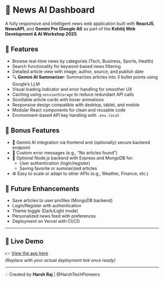 # 📰 News AI Dashboard

A fully responsive and intelligent news web application built with **ReactJS**, **NewsAPI**, and **Gemini Pro (Google AI)** as part of the **Kshitij Web Development & AI Workshop 2025**.

## 🔹 Features
- Browse real-time news by categories (Tech, Business, Sports, Health)
- Search functionality for keyword-based news filtering
- Detailed article view with image, author, source, and publish date
- 🔍 **Gemini AI Summarizer**: Summarizes articles into 3 bullet points using Google’s LLM
- Visual loading indicator and error handling for smoother UX
- Caching using `sessionStorage` to reduce redundant API calls
- Scrollable article cards with hover animations
- Responsive design compatible with desktop, tablet, and mobile
- Modular React components for clean and reusable code
- Environment-based API key handling with `.env.local`

## 🌟 Bonus Features
- 🧠 Gemini AI integration via frontend and (optionally) secure backend endpoint
- 🧾 Custom error messages (e.g., “No articles found”)
- 📁 Optional Node.js backend with Express and MongoDB for:
  - User authentication (login/register)
  - Saving favorite or summarized articles
- ⚙️ Easy to scale or adapt to other APIs (e.g., Weather, Finance, etc.)


## 🔧 Future Enhancements
- Save articles to user profiles (MongoDB backend)
- Login/Register with authentication
- Theme toggle (Dark/Light mode)
- Personalized news feed with preferences
- Deployment on Vercel with CI/CD


---

## 🔗 Live Demo
👉 [View the app here](https://HarshTechPioneers.github.io/news-ai-dashboard)  
*(Replace with your actual deployment link once ready)*

---

💡 Created by **Harsh Raj** | @HarshTechPioneers

